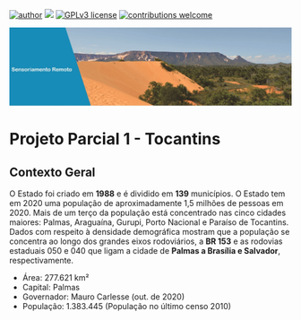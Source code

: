 [![author](https://img.shields.io/badge/author-%20elainefabiola%20-orange)](https://www.linkedin.com/in/elaine-soares-3d-data/)
[![](https://img.shields.io/badge/software-QGIS%202.18-green)](https://qgis.org/pt_BR/site/) 
[![GPLv3 license](https://img.shields.io/badge/License-GPLv3-blue.svg)](http://perso.crans.org/besson/LICENSE.html) [![contributions welcome](https://img.shields.io/badge/contributions-welcome-brightgreen.svg?style=flat)](https://github.com/elainefabiola/Sensoriamento-Remoto)

<p align="center">
  <img src="bannertocantins.jpg" >
</p>


# Projeto Parcial 1 -  Tocantins
## Contexto Geral

O Estado foi criado em **1988** e é dividido em **139** municípios. O Estado tem em  2020  uma  população  de  aproximadamente  1,5  milhões  de  pessoas em 2020.    Mais  de  um terço da população está concentrado nas cinco cidades maiores: Palmas, Araguaína, Gurupi,  Porto  Nacional  e  Paraíso  de  Tocantins.  Dados  com  respeito  à  densidade demográfica  mostram  que  a  população  se  concentra  ao  longo  dos  grandes  eixos rodoviários,  a  **BR  153**  e  as  rodovias  estaduais  050  e  040  que  ligam  a  cidade  de **Palmas a Brasília e Salvador**, respectivamente.

* Área: 277.621 km²
* Capital: Palmas
* Governador: Mauro Carlesse (out. de 2020)
* População: 1.383.445  (População no último censo 2010)
